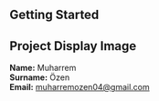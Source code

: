 

## Getting Started



## Project Display Image









**Name:** Muharrem  <br>
**Surname:** Özen <br>
**Email:** muharremozen04@gmail.com
